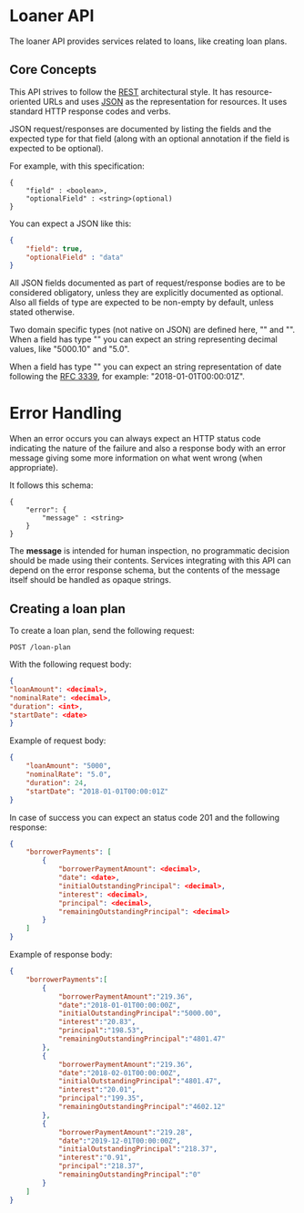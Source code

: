 # Loaner API

The loaner API provides services related to loans, like
creating loan plans.

## Core Concepts

This API strives to follow the [REST](http://en.wikipedia.org/wiki/Representational_State_Transfer)
architectural style. It has resource-oriented
URLs and uses [JSON](https://www.json.org/) as the representation for resources.
It uses standard HTTP response codes and verbs.

JSON request/responses are documented by listing the fields and
the expected type for that field (along with an optional annotation
if the field is expected to be optional).

For example, with this specification:

```
{
    "field" : <boolean>,
    "optionalField" : <string>(optional)
}
```

You can expect a JSON like this:

```json
{
    "field": true,
    "optionalField" : "data"
}
```

All JSON fields documented as part of request/response bodies are
to be considered obligatory, unless they are explicitly
documented as optional. Also all fields of type **<string>** are
expected to be non-empty by default, unless stated otherwise.

Two domain specific types (not native on JSON) are defined here,
"<decimal>" and "<date>". When a field has type "<decimal>" you
can expect an string representing decimal values,
like "5000.10" and "5.0".

When a field has type "<date>" you can expect an string representation
of date following the [RFC 3339](https://tools.ietf.org/html/rfc3339),
for example: "2018-01-01T00:00:01Z".


# Error Handling

When an error occurs you can always expect an HTTP status code indicating the
nature of the failure and also a response body with an error message
giving some more information on what went wrong (when appropriate).

It follows this schema:

```
{
    "error": {
        "message" : <string>
    }
}
```

The **message** is intended for human inspection, no programmatic decision
should be made using their contents. Services integrating with this API
can depend on the error response schema, but the contents of the
message itself should be handled as opaque strings.


## Creating a loan plan

To create a loan plan, send the following request:

```
POST /loan-plan
```

With the following request body:

```json
{
"loanAmount": <decimal>,
"nominalRate": <decimal>,
"duration": <int>,
"startDate": <date>
}
```

Example of request body:

```json
{
    "loanAmount": "5000",
    "nominalRate": "5.0",
    "duration": 24,
    "startDate": "2018-01-01T00:00:01Z"
}
```

In case of success you can expect an status code 201 and the following response:

```json
{
    "borrowerPayments": [
        {
            "borrowerPaymentAmount": <decimal>,
            "date": <date>,
            "initialOutstandingPrincipal": <decimal>,
            "interest": <decimal>,
            "principal": <decimal>,
            "remainingOutstandingPrincipal": <decimal>
        }
    ]
}
```

Example of response body:

```json
{
    "borrowerPayments":[
        {
            "borrowerPaymentAmount":"219.36",
            "date":"2018-01-01T00:00:00Z",
            "initialOutstandingPrincipal":"5000.00",
            "interest":"20.83",
            "principal":"198.53",
            "remainingOutstandingPrincipal":"4801.47"
        },
        {
            "borrowerPaymentAmount":"219.36",
            "date":"2018-02-01T00:00:00Z",
            "initialOutstandingPrincipal":"4801.47",
            "interest":"20.01",
            "principal":"199.35",
            "remainingOutstandingPrincipal":"4602.12"
        },
        {
            "borrowerPaymentAmount":"219.28",
            "date":"2019-12-01T00:00:00Z",
            "initialOutstandingPrincipal":"218.37",
            "interest":"0.91",
            "principal":"218.37",
            "remainingOutstandingPrincipal":"0"
        }
    ]
}
```
